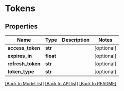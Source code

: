 # Tokens

## Properties
Name | Type | Description | Notes
------------ | ------------- | ------------- | -------------
**access_token** | **str** |  | [optional] 
**expires_in** | **float** |  | [optional] 
**refresh_token** | **str** |  | [optional] 
**token_type** | **str** |  | [optional] 

[[Back to Model list]](../README.md#documentation-for-models) [[Back to API list]](../README.md#documentation-for-api-endpoints) [[Back to README]](../README.md)

